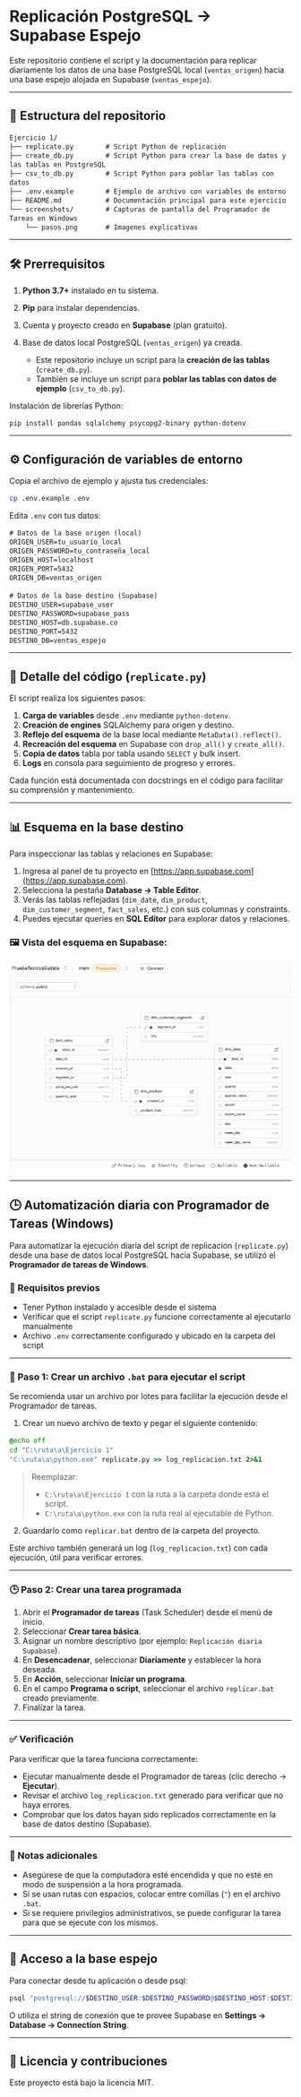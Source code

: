 # Replicación PostgreSQL → Supabase Espejo

Este repositorio contiene el script y la documentación para replicar diariamente los datos de una base PostgreSQL local (`ventas_origen`) hacia una base espejo alojada en Supabase (`ventas_espejo`).

---

## 📁 Estructura del repositorio

```text
Ejercicio 1/
├── replicate.py        # Script Python de replicación
├── create_db.py        # Script Python para crear la base de datos y las tablas en PostgreSQL
├── csv_to_db.py        # Script Python para poblar las tablas con datos
├── .env.example        # Ejemplo de archivo con variables de entorno
├── README.md           # Documentación principal para este ejercicio
└── screenshots/        # Capturas de pantalla del Programador de Tareas en Windows
    └── pasos.png       # Imagenes explicativas
```

---

## 🛠️ Prerrequisitos

1. **Python 3.7+** instalado en tu sistema.
2. **Pip** para instalar dependencias.
3. Cuenta y proyecto creado en **Supabase** (plan gratuito).
4. Base de datos local PostgreSQL (`ventas_origen`) ya creada.

   * Este repositorio incluye un script para la **creación de las tablas** (`create_db.py`).
   * También se incluye un script para **poblar las tablas con datos de ejemplo** (`csv_to_db.py`).

Instalación de librerías Python:

```bash
pip install pandas sqlalchemy psycopg2-binary python-dotenv
```

---

## ⚙️ Configuración de variables de entorno

Copia el archivo de ejemplo y ajusta tus credenciales:

```bash
cp .env.example .env
```

Edita `.env` con tus datos:

```env
# Datos de la base origen (local)
ORIGEN_USER=tu_usuario_local
ORIGEN_PASSWORD=tu_contraseña_local
ORIGEN_HOST=localhost
ORIGEN_PORT=5432
ORIGEN_DB=ventas_origen

# Datos de la base destino (Supabase)
DESTINO_USER=supabase_user
DESTINO_PASSWORD=supabase_pass
DESTINO_HOST=db.supabase.co
DESTINO_PORT=5432
DESTINO_DB=ventas_espejo
```

---

## 📜 Detalle del código (`replicate.py`)

El script realiza los siguientes pasos:

1. **Carga de variables** desde `.env` mediante `python-dotenv`.
2. **Creación de engines** SQLAlchemy para origen y destino.
3. **Reflejo del esquema** de la base local mediante `MetaData().reflect()`.
4. **Recreación del esquema** en Supabase con `drop_all()` y `create_all()`.
5. **Copia de datos** tabla por tabla usando `SELECT` y bulk insert.
6. **Logs** en consola para seguimiento de progreso y errores.

Cada función está documentada con docstrings en el código para facilitar su comprensión y mantenimiento.

---

## 📊 Esquema en la base destino

Para inspeccionar las tablas y relaciones en Supabase:

1. Ingresa al panel de tu proyecto en [https://app.supabase.com](https://app.supabase.com).
2. Selecciona la pestaña **Database → Table Editor**.
3. Verás las tablas reflejadas (`dim_date`, `dim_product`, `dim_customer_segment`, `fact_sales`, etc.) con sus columnas y constraints.
4. Puedes ejecutar queries en **SQL Editor** para explorar datos y relaciones.

### 🖼️ Vista del esquema en Supabase:

![Esquema DB](Ejercicio%201/screenshots/Esquema%20DB.png)

---

## 🕒 Automatización diaria con Programador de Tareas (Windows)

Para automatizar la ejecución diaria del script de replicación (`replicate.py`) desde una base de datos local PostgreSQL hacia Supabase, se utilizó el **Programador de tareas de Windows**.

### 🔧 Requisitos previos

* Tener Python instalado y accesible desde el sistema
* Verificar que el script `replicate.py` funcione correctamente al ejecutarlo manualmente
* Archivo `.env` correctamente configurado y ubicado en la carpeta del script

---

### 📁 Paso 1: Crear un archivo `.bat` para ejecutar el script

Se recomienda usar un archivo por lotes para facilitar la ejecución desde el Programador de tareas.

1. Crear un nuevo archivo de texto y pegar el siguiente contenido:

```bat
@echo off
cd "C:\ruta\a\Ejercicio 1"
"C:\ruta\a\python.exe" replicate.py >> log_replicacion.txt 2>&1
```

> Reemplazar:
>
> * `C:\ruta\a\Ejercicio 1` con la ruta a la carpeta donde está el script.
> * `C:\ruta\a\python.exe` con la ruta real al ejecutable de Python.

2. Guardarlo como `replicar.bat` dentro de la carpeta del proyecto.

Este archivo también generará un log (`log_replicacion.txt`) con cada ejecución, útil para verificar errores.

---

### 🕒 Paso 2: Crear una tarea programada

1. Abrir el **Programador de tareas** (Task Scheduler) desde el menú de inicio.
2. Seleccionar **Crear tarea básica**.
3. Asignar un nombre descriptivo (por ejemplo: `Replicación diaria Supabase`).
4. En **Desencadenar**, seleccionar **Diariamente** y establecer la hora deseada.
5. En **Acción**, seleccionar **Iniciar un programa**.
6. En el campo **Programa o script**, seleccionar el archivo `replicar.bat` creado previamente.
7. Finalizar la tarea.

---

### ✅ Verificación

Para verificar que la tarea funciona correctamente:

* Ejecutar manualmente desde el Programador de tareas (clic derecho → **Ejecutar**).
* Revisar el archivo `log_replicacion.txt` generado para verificar que no haya errores.
* Comprobar que los datos hayan sido replicados correctamente en la base de datos destino (Supabase).

---

### 📌 Notas adicionales

* Asegúrese de que la computadora esté encendida y que no esté en modo de suspensión a la hora programada.
* Si se usan rutas con espacios, colocar entre comillas (`"`) en el archivo `.bat`.
* Si se requiere privilegios administrativos, se puede configurar la tarea para que se ejecute con los mismos.

---

## 🔑 Acceso a la base espejo

Para conectar desde tu aplicación o desde psql:

```bash
psql "postgresql://$DESTINO_USER:$DESTINO_PASSWORD@$DESTINO_HOST:$DESTINO_PORT/$DESTINO_DB"
```

O utiliza el string de conexión que te provee Supabase en **Settings → Database → Connection String**.

---

## 📝 Licencia y contribuciones

Este proyecto está bajo la licencia MIT.
